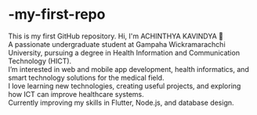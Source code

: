 # -my-first-repo
This is my first GitHub repository.
Hi, I'm ACHINTHYA KAVINDYA 👋  
A passionate undergraduate student at Gampaha Wickramarachchi University, pursuing a degree in Health Information and Communication Technology (HICT).  
I’m interested in web and mobile app development, health informatics, and smart technology solutions for the medical field.  
I love learning new technologies, creating useful projects, and exploring how ICT can improve healthcare systems.  
Currently improving my skills in Flutter, Node.js, and database design.
